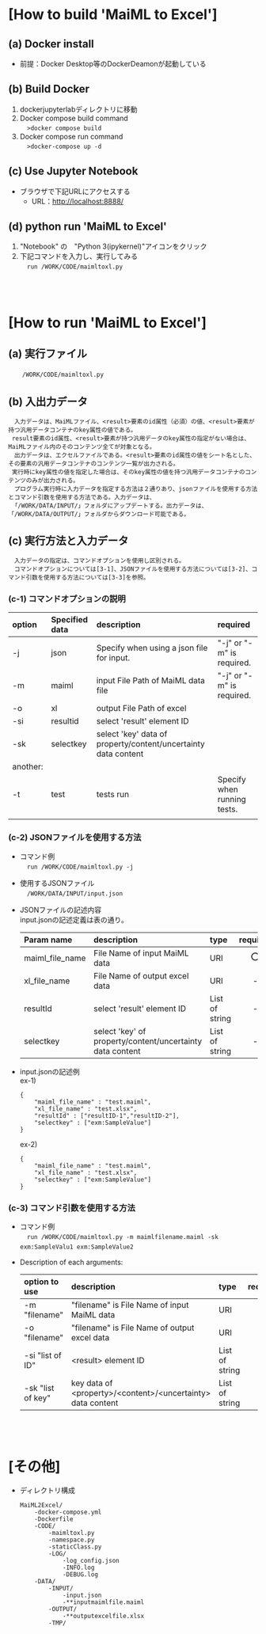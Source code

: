 # [How to build 'MaiML to Excel']

## (a) Docker install
- 前提：Docker Desktop等のDockerDeamonが起動している

## (b) Build Docker
1. dockerjupyterlabディレクトリに移動
2. Docker compose build command  
    　`>docker compose build`
3. Docker compose run command  
    　`>docker-compose up -d`

## (c) Use Jupyter Notebook
- ブラウザで下記URLにアクセスする
    * URL：[http://localhost:8888/](http://localhost:8888/)

## (d) python run 'MaiML to Excel'
1. "Notebook" の　"Python 3(ipykernel)"アイコンをクリック
2. 下記コマンドを入力し、実行してみる  
    　`run /WORK/CODE/maimltoxl.py`

<br><br>

# [How to run 'MaiML to Excel']

## (a) 実行ファイル
　　`/WORK/CODE/maimltoxl.py`

## (b) 入出力データ
    　入力データは、MaiMLファイル、<result>要素のid属性（必須）の値、<result>要素が持つ汎用データコンテナのkey属性の値である。
     result要素のid属性、<result>要素が持つ汎用データのkey属性の指定がない場合は、MaiMLファイル内のそのコンテンツ全てが対象となる。
    　出力データは、エクセルファイルである。<result>要素のid属性の値をシート名とした、その要素の汎用データコンテナのコンテンツ一覧が出力される。
     実行時にkey属性の値を指定した場合は、そのkey属性の値を持つ汎用データコンテナのコンテンツのみが出力される。
    　プログラム実行時に入力データを指定する方法は２通りあり、jsonファイルを使用する方法とコマンド引数を使用する方法である。入力データは、
     「/WORK/DATA/INPUT/」フォルダにアップデートする。出力データは、「/WORK/DATA/OUTPUT/」フォルダからダウンロード可能である。

## (c) 実行方法と入力データ
    　入力データの指定は、コマンドオプションを使用し区別される。
    　コマンドオプションについては[3-1]、JSONファイルを使用する方法については[3-2]、コマンド引数を使用する方法については[3-3]を参照。

### (c-1) コマンドオプションの説明
|option|Specified data|description|required|
|:--|:--|:--|:--|
|-j|json|Specify when using a json file for input.|"-j" or "-m" is required.|
|-m|maiml|input File Path of MaiML data file|"-j" or "-m" is required.|
|-o|xl|output File Path of excel||
|-si|resultid|select 'result' element ID||
|-sk|selectkey|select 'key' data of property/content/uncertainty data content ||
|another:|
|-t|test|tests run|Specify when running tests.|
||

### (c-2) JSONファイルを使用する方法
- コマンド例<br>
　`run /WORK/CODE/maimltoxl.py -j`

- 使用するJSONファイル <br>
  　`/WORK/DATA/INPUT/input.json` <br>

- JSONファイルの記述内容 <br>
    input.jsonの記述定義は表の通り。

    |Param name|description|type|required|
    |:--|:--|:--|:--:|
    |maiml_file_name|File Name of input MaiML data|URI|⭕️|
    |xl_file_name|File Name of output excel data|URI|-|""|
    |resultId|select 'result' element ID|List of string|-|
    |selectkey|select 'key' of property/content/uncertainty data content |List of string|-|

- input.jsonの記述例 <br>
    ex-1)
    ```
    {
        "maiml_file_name" : "test.maiml",
        "xl_file_name" : "test.xlsx",
        "resultId" : ["resultID-1","resultID-2"],
        "selectkey" : ["exm:SampleValue"]
    }
    ```
    ex-2)
    ```
    {
        "maiml_file_name" : "test.maiml",
        "xl_file_name" : "test.xlsx",
        "selectkey" : ["exm:SampleValue"]
    }
    ```

### (c-3) コマンド引数を使用する方法
- コマンド例<br>
　`run /WORK/CODE/maimltoxl.py -m maimlfilename.maiml -sk exm:SampleValu1 exm:SampleValue2`　

- Description of each arguments: <br>

    |option to use|description|type|required|
    |:--|:--|:--|:--:|
    |-m "filename"|"filename" is File Name of input MaiML data|URI|⭕️|
    |-o "filename"|"filename" is File Name of output excel data|URI|-|
    |-si "list of ID"|\<result> element ID|List of string|-|
    |-sk "list of key"|key data of \<property>/\<content>/\<uncertainty> data content|List of string|-|
　　
<br><br>

# [その他]
- ディレクトリ構成
    ```
    MaiML2Excel/
        -docker-compose.yml
        -Dockerfile
        -CODE/
            -maimltoxl.py
            -namespace.py
            -staticClass.py
            -LOG/
                -log_config.json
                -INFO.log
                -DEBUG.log
        -DATA/
            -INPUT/
                -input.json
                -**inputmaimlfile.maiml
            -OUTPUT/
                -**outputexcelfile.xlsx
            -TMP/
    ``` 
